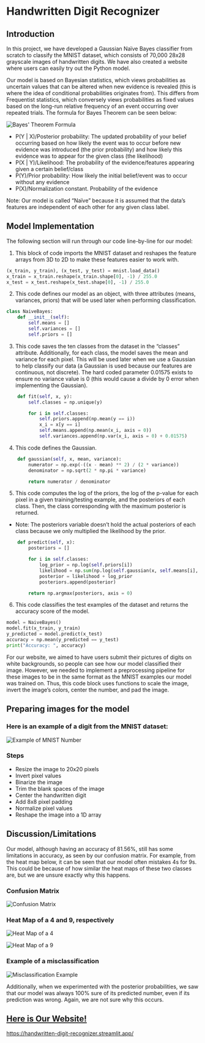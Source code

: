 # Handwritten Digit Recognizer

## Introduction

In this project, we have developed a Gaussian Naïve Bayes classifier from scratch to classify the MNIST dataset, which consists of 70,000 28x28 grayscale images of handwritten digits. We have also created a website where users can easily try out the Python model.

Our model is based on Bayesian statistics, which views probabilities as uncertain values that can be altered when new evidence is revealed (this is where the idea of conditional probabilities originates from). This differs from Frequentist statistics, which conversely views probabilities as fixed values based on the long-run relative frequency of an event occurring over repeated trials. The formula for Bayes Theorem can be seen below:

![Bayes' Theorem Formula](/attachments/Bayes.jpg)

- P(Y | X)/Posterior probability: The updated probability of your belief occurring based on how likely the event was to occur before new evidence was introduced (the prior probability) and how likely this evidence was to appear for the given class (the likelihood)
- P(X | Y)/Likelihood: The probability of the evidence/features appearing given a certain belief/class
- P(Y)/Prior probability: How likely the initial belief/event was to occur without any evidence
- P(X)/Normalization constant. Probability of the evidence

Note: Our model is called “Naïve” because it is assumed that the data’s features are independent of each other for any given class label.

## Model Implementation

The following section will run through our code line-by-line for our model:

1. This block of code imports the MNIST dataset and reshapes the feature arrays from 3D to 2D to make these features easier to work with.

```python
(x_train, y_train), (x_test, y_test) = mnist.load_data()
x_train = x_train.reshape(x_train.shape[0], -1) / 255.0
x_test = x_test.reshape(x_test.shape[0], -1) / 255.0
```

2. This code defines our model as an object, with three attributes (means, variances, priors) that will be used later when performing classification.

```python
class NaiveBayes:
    def __init__(self):
        self.means = []
        self.variances = []
        self.priors = []
```

3. This code saves the ten classes from the dataset in the “classes” attribute. Additionally, for each class, the model saves the mean and variance for each pixel. This will be used later when we use a Gaussian to help classify our data (a Gaussian is used because our features are continuous, not discrete). The hard coded parameter 0.01575 exists to ensure no variance value is 0 (this would cause a divide by 0 error when implementing the Gaussian).

```python
    def fit(self, x, y):
        self.classes = np.unique(y)

        for i in self.classes:
            self.priors.append(np.mean(y == i))
            x_i = x[y == i]
            self.means.append(np.mean(x_i, axis = 0))
            self.variances.append(np.var(x_i, axis = 0) + 0.01575)
```

4. This code defines the Gaussian.

```python
    def gaussian(self, x, mean, variance):
        numerator = np.exp(-((x - mean) ** 2) / (2 * variance))
        denominator = np.sqrt(2 * np.pi * variance)

        return numerator / denominator
```

5. This code computes the log of the priors, the log of the p-value for each pixel in a given training/testing example, and the posteriors of each class. Then, the class corresponding with the maximum posterior is returned.

- Note: The posteriors variable doesn’t hold the actual posteriors of each class because we only multiplied the likelihood by the prior.

```python
    def predict(self, x):
        posteriors = []

        for i in self.classes:
            log_prior = np.log(self.priors[i])
            likelihood = np.sum(np.log(self.gaussian(x, self.means[i], self.variances[i])), axis = 1)
            posterior = likelihood + log_prior
            posteriors.append(posterior)

        return np.argmax(posteriors, axis = 0)
```

6. This code classifies the test examples of the dataset and returns the accuracy score of the model.

```python
model = NaiveBayes()
model.fit(x_train, y_train)
y_predicted = model.predict(x_test)
accuracy = np.mean(y_predicted == y_test)
print("Accuracy: ", accuracy)
```

For our website, we aimed to have users submit their pictures of digits on white backgrounds, so people can see how our model classified their image. However, we needed to implement a preprocessing pipeline for these images to be in the same format as the MNIST examples our model was trained on. Thus, this code block uses functions to scale the image, invert the image’s colors, center the number, and pad the image.

## Preparing images for the model

### Here is an example of a digit from the MNIST dataset:

![Example of MNIST Number](/attachments/MNIST_ex.png)

### Steps

- Resize the image to 20x20 pixels
- Invert pixel values
- Binarize the image
- Trim the blank spaces of the image
- Center the handwritten digit
- Add 8x8 pixel padding
- Normalize pixel values
- Reshape the image into a 1D array

## Discussion/Limitations

Our model, although having an accuracy of 81.56%, still has some limitations in accuracy, as seen by our confusion matrix. For example, from the heat map below, it can be seen that our model often mistakes 4s for 9s. This could be because of how similar the heat maps of these two classes are, but we are unsure exactly why this happens.

### Confusion Matrix

![Confusion Matrix](/attachments/ConfusionMatrix.png)

### Heat Map of a 4 and 9, respectively

![Heat Map of a 4](/attachments/HeatMap4.png)

![Heat Map of a 9](/attachments/HeatMap9.png)

### Example of a misclassification

![Misclassification Example](/attachments/Misclassification.jpg)

Additionally, when we experimented with the posterior probabilities, we saw that our model was always 100% sure of its predicted number, even if its prediction was wrong. Again, we are not sure why this occurs.

## [Here is Our Website!](https://handwritten-digit-recognizer.streamlit.app/)

https://handwritten-digit-recognizer.streamlit.app/
